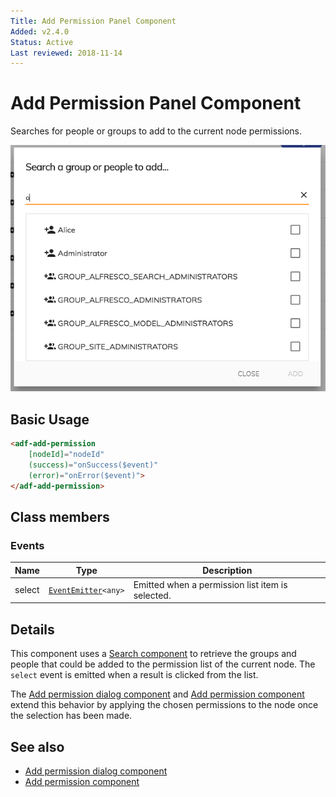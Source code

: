 ```yaml
---
Title: Add Permission Panel Component
Added: v2.4.0
Status: Active
Last reviewed: 2018-11-14
---
```


# Add Permission Panel Component

Searches for people or groups to add to the current node permissions.

![Add Permission Component](../docassets/images/add-permission-component.png)

## Basic Usage

```html
<adf-add-permission
    [nodeId]="nodeId"
    (success)="onSuccess($event)"
    (error)="onError($event)">
</adf-add-permission>
```

## Class members

### Events

| Name | Type | Description |
| ---- | ---- | ----------- |
| select | [`EventEmitter`](https://angular.io/api/core/EventEmitter)`<any>` | Emitted when a permission list item is selected. |

## Details

This component uses a [Search component](search.component.md) to retrieve the
groups and people that could be added to the permission list of the current node.
The `select` event is emitted when a result is clicked from the list.

The [Add permission dialog component](../content-services/add-permission-dialog.component.md)
and [Add permission component](../content-services/add-permission.component.md) extend this behavior by applying the chosen
permissions to the node once the selection has been made.

## See also

-   [Add permission dialog component](../content-services/add-permission-dialog.component.md)
-   [Add permission component](../content-services/add-permission.component.md)
